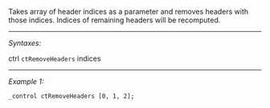 Takes array of header indices as a parameter and removes headers with those indices. Indices of remaining headers will be recomputed.


---
*Syntaxes:*

ctrl `ctRemoveHeaders` indices

---
*Example 1:*

```sqf
_control ctRemoveHeaders [0, 1, 2];
```